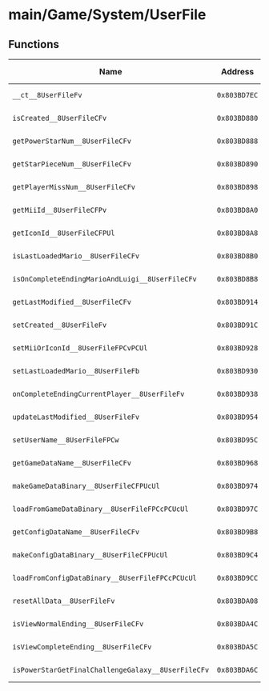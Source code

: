 # main/Game/System/UserFile

## Functions

| Name | Address | Match % |
|------|---------|---------|
| `__ct__8UserFileFv` | `0x803BD7EC` | :x: (0.0%) |
| `isCreated__8UserFileCFv` | `0x803BD880` | :x: (0.0%) |
| `getPowerStarNum__8UserFileCFv` | `0x803BD888` | :x: (0.0%) |
| `getStarPieceNum__8UserFileCFv` | `0x803BD890` | :x: (0.0%) |
| `getPlayerMissNum__8UserFileCFv` | `0x803BD898` | :x: (0.0%) |
| `getMiiId__8UserFileCFPv` | `0x803BD8A0` | :x: (0.0%) |
| `getIconId__8UserFileCFPUl` | `0x803BD8A8` | :x: (0.0%) |
| `isLastLoadedMario__8UserFileCFv` | `0x803BD8B0` | :x: (0.0%) |
| `isOnCompleteEndingMarioAndLuigi__8UserFileCFv` | `0x803BD8B8` | :x: (0.0%) |
| `getLastModified__8UserFileCFv` | `0x803BD914` | :x: (0.0%) |
| `setCreated__8UserFileFv` | `0x803BD91C` | :x: (0.0%) |
| `setMiiOrIconId__8UserFileFPCvPCUl` | `0x803BD928` | :x: (0.0%) |
| `setLastLoadedMario__8UserFileFb` | `0x803BD930` | :x: (0.0%) |
| `onCompleteEndingCurrentPlayer__8UserFileFv` | `0x803BD938` | :x: (0.0%) |
| `updateLastModified__8UserFileFv` | `0x803BD954` | :x: (0.0%) |
| `setUserName__8UserFileFPCw` | `0x803BD95C` | :x: (0.0%) |
| `getGameDataName__8UserFileCFv` | `0x803BD968` | :x: (0.0%) |
| `makeGameDataBinary__8UserFileCFPUcUl` | `0x803BD974` | :x: (0.0%) |
| `loadFromGameDataBinary__8UserFileFPCcPCUcUl` | `0x803BD97C` | :x: (0.0%) |
| `getConfigDataName__8UserFileCFv` | `0x803BD9B8` | :x: (0.0%) |
| `makeConfigDataBinary__8UserFileCFPUcUl` | `0x803BD9C4` | :x: (0.0%) |
| `loadFromConfigDataBinary__8UserFileFPCcPCUcUl` | `0x803BD9CC` | :x: (0.0%) |
| `resetAllData__8UserFileFv` | `0x803BDA08` | :x: (0.0%) |
| `isViewNormalEnding__8UserFileCFv` | `0x803BDA4C` | :x: (0.0%) |
| `isViewCompleteEnding__8UserFileCFv` | `0x803BDA5C` | :x: (0.0%) |
| `isPowerStarGetFinalChallengeGalaxy__8UserFileCFv` | `0x803BDA6C` | :x: (0.0%) |